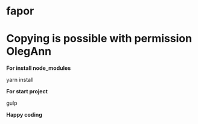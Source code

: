 # fapor

Copying is possible with permission OlegAnn
=====================

**For install node_modules**

yarn install

**For start project**

gulp


**Happy coding**
